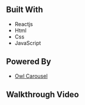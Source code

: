 ## Built With

* Reactjs
* Html
* Css
* JavaScript

## Powered By

* [Owl Carousel](https://owlcarousel2.github.io/OwlCarousel2/)

<h2>Walkthrough Video</h2>

